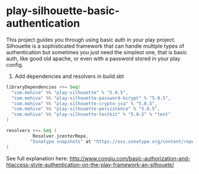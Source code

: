 play-silhouette-basic-authentication
====================================

This project guides you through using basic auth in your play project.
Silhouette is a sophisticated framework that can handle multiple types of
authentication but sometimes you just need the simplest one, that is basic auth,
like good old apache, or even with a password stored in your play config.


1. Add dependencies and resolvers in build.sbt
```scala
libraryDependencies ++= Seq(
  "com.mohiva" %% "play-silhouette" % "5.0.5",
  "com.mohiva" %% "play-silhouette-password-bcrypt" % "5.0.5",
  "com.mohiva" %% "play-silhouette-crypto-jca" % "5.0.5",
  "com.mohiva" %% "play-silhouette-persistence" % "5.0.5",
  "com.mohiva" %% "play-silhouette-testkit" % "5.0.5" % "test"
)

resolvers ++= Seq (
          Resolver.jcenterRepo,
         "Sonatype snapshots" at "https://oss.sonatype.org/content/repositories/snapshots/"
)

```


See full explanation here: http://www.congiu.com/basic-authorization-and-htaccess-style-authentication-on-the-play-framework-an-silhouete/
